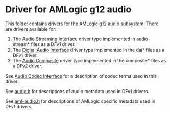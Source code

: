 # Driver for AMLogic g12 audio

This folder contains drivers for the AMLogic g12 audio subsystem. There are drivers available for:

1. The [Audio Streaming Interface](https://fuchsia.dev/fuchsia-src/development/audio/drivers/streaming.md)
   driver type implemented in audio-stream* files as a DFv1 driver.
2. The [Digital Audio Interface](https://fuchsia.dev/fuchsia-src/development/audio/drivers/dai.md) driver
   type implemented in the dai* files as a DFv1 driver.
3. The [Audio Composite](https://fuchsia.dev/fuchsia-src/development/audio/drivers/composite.md) driver type
   implemented in the composite* files as a DFv2 driver.

See [Audio Codec Interface](https://fuchsia.dev/fuchsia-src/development/audio/drivers/codec.md) for a
description of codec terms used in this driver.

See [audio.h](https://cs.opensource.google/fuchsia/fuchsia/+/main:src/lib/ddktl/include/ddktl/metadata/audio.h)
for descriptions of audio metadata used in DFv1 drivers.

See [aml-audio.h](https://cs.opensource.google/fuchsia/fuchsia/+/main:src/devices/lib/amlogic/include/soc/aml-common/aml-audio.h)
for descriptions of AMLogic specific metadata used in DFv1 drivers.
